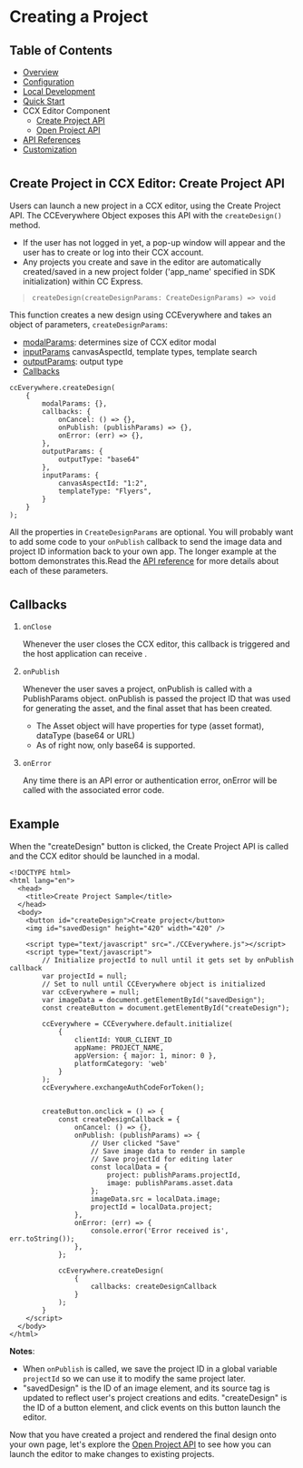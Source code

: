 # Creating a Project

## Table of Contents
* [Overview](../README.md)
* [Configuration](configuration.md)
* [Local Development](local_dev.md)
* [Quick Start](quickstart.md)
* CCX Editor Component
  * [Create Project API](create_project.md)
  * [Open Project API](edit_project.md)
* [API References](api_ref.md)
* [Customization](customization.md)
#
## Create Project in CCX Editor: Create Project API
Users can launch a new project in a CCX editor, using the Create Project API. The CCEverywhere Object exposes this API with the `createDesign()` method.
* If the user has not logged in yet, a pop-up window will appear and the user has to create or log into their CCX account. 
* Any projects you create and save in the editor are automatically created/saved in a new project folder ('app_name' specified in SDK initialization) within CC Express. 


>`createDesign(createDesignParams: CreateDesignParams) => void`

This function creates a new design using CCEverywhere and takes an object of parameters, `createDesignParams`:

* [modalParams](api_ref.md#modalparams): determines size of CCX editor modal
* [inputParams](api_ref.md#createinputparams) canvasAspectId, template types, template search
* [outputParams](api_ref.md#ccxoutputparams): output type
* [Callbacks](api_ref.md#callbacks) 

```
ccEverywhere.createDesign(
    {
        modalParams: {},
        callbacks: {
            onCancel: () => {},
            onPublish: (publishParams) => {},
            onError: (err) => {},
        },
        outputParams: { 
            outputType: "base64"
        },
        inputParams: { 
            canvasAspectId: "1:2",
            templateType: "Flyers",
        }
    }
); 
```
All the properties in `CreateDesignParams` are optional. You will probably want to add some code to your `onPublish` callback to send the image data and project ID information back to your own app. The longer example at the bottom demonstrates this.Read the [API reference](api_ref.md) for more details about each of these parameters. 

#
## Callbacks
1. `onClose` 
   
    Whenever the user closes the CCX editor, this callback is triggered and the host application can receive .
2. `onPublish` 

    Whenever the user saves a project, onPublish is called with a PublishParams object. onPublish is passed the project ID that was used for generating the asset, and the final asset that has been created. 
      * The Asset object will have properties for type (asset format), dataType (base64 or URL) 
      * As of right now, only base64 is supported.

3. `onError` 

    Any time there is an API error or authentication error, onError will be called with the associated error code.
#
## Example 

When the "createDesign" button is clicked, the Create Project API is called and the CCX editor should be launched in a modal. 

```
<!DOCTYPE html>
<html lang="en">
  <head>
    <title>Create Project Sample</title>
  </head>  
  <body>
    <button id="createDesign">Create project</button>
    <img id="savedDesign" height="420" width="420" />

    <script type="text/javascript" src="./CCEverywhere.js"></script>
    <script type="text/javascript">
        // Initialize projectId to null until it gets set by onPublish callback
        var projectId = null;
        // Set to null until CCEverywhere object is initialized
        var ccEverywhere = null;
        var imageData = document.getElementById("savedDesign");
        const createButton = document.getElementById("createDesign");
        
        ccEverywhere = CCEverywhere.default.initialize(
            {
                clientId: YOUR_CLIENT_ID
                appName: PROJECT_NAME,
                appVersion: { major: 1, minor: 0 },
                platformCategory: 'web'
            }
        );
        ccEverywhere.exchangeAuthCodeForToken();


        createButton.onclick = () => {
            const createDesignCallback = {
                onCancel: () => {},
                onPublish: (publishParams) => {
                    // User clicked "Save"
                    // Save image data to render in sample
                    // Save projectId for editing later
                    const localData = { 
                        project: publishParams.projectId, 
                        image: publishParams.asset.data 
                    };
                    imageData.src = localData.image;
                    projectId = localData.project; 
                },
                onError: (err) => {
                    console.error('Error received is', err.toString());
                },
            };
    
            ccEverywhere.createDesign(
                {
                    callbacks: createDesignCallback
                }
            );  
        }
    </script>
  </body> 
</html>
```
__Notes__:
- When `onPublish` is called, we save the project ID in a global variable `projectId` so we can use it to modify the same project later.
- "savedDesign" is the ID of an image element, and its source tag is updated to reflect user's project creations and edits. "createDesign" is the ID of a button element, and click events on this button launch the editor.

Now that you have created a project and rendered the final design onto your own page, let's explore the [Open Project API](edit_project.md) to see how you can launch the editor to make changes to existing projects.